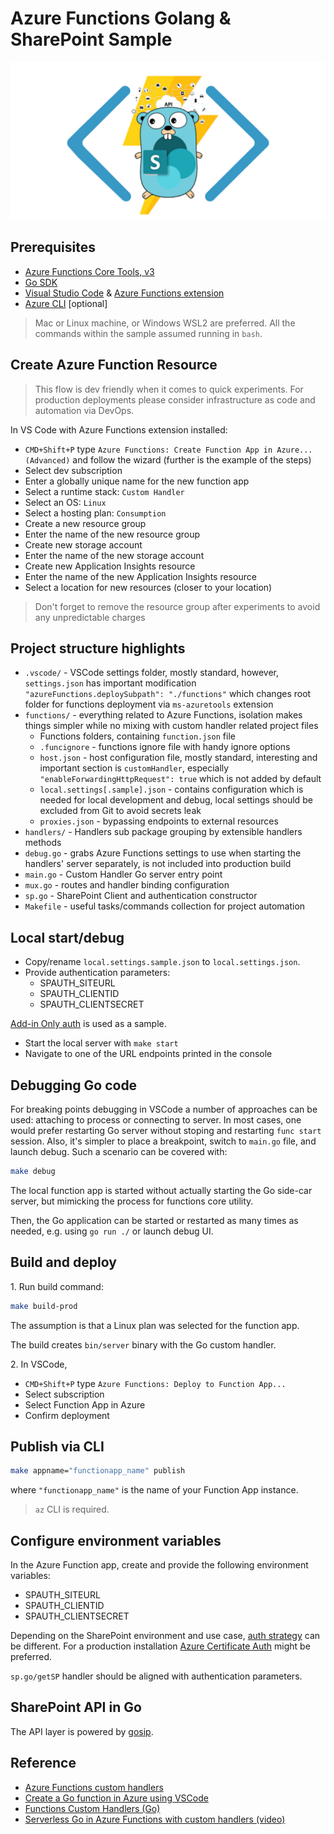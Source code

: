 # Azure Functions Golang & SharePoint Sample

![banner](assets/banner.jpg)

## Prerequisites

- [Azure Functions Core Tools, v3](https://www.npmjs.com/package/azure-functions-core-tools)
- [Go SDK](https://golang.org/dl/)
- [Visual Studio Code](https://code.visualstudio.com) & [Azure Functions extension](https://marketplace.visualstudio.com/items?itemName=ms-azuretools.vscode-azurefunctions)
- [Azure CLI](https://docs.microsoft.com/en-us/cli/azure/install-azure-cli) [optional]

> Mac or Linux machine, or Windows WSL2 are preferred.
> All the commands within the sample assumed running in `bash`.

## Create Azure Function Resource

> This flow is dev friendly when it comes to quick experiments. For production deployments please consider infrastructure as code and automation via DevOps.

In VS Code with Azure Functions extension installed:

- `CMD+Shift+P` type `Azure Functions: Create Function App in Azure... (Advanced)` and follow the wizard (further is the example of the steps)
- Select dev subscription
- Enter a globally unique name for the new function app
- Select a runtime stack: `Custom Handler`
- Select an OS: `Linux`
- Select a hosting plan: `Consumption`
- Create a new resource group
- Enter the name of the new resource group
- Create new storage account
- Enter the name of the new storage account
- Create new Application Insights resource
- Enter the name of the new Application Insights resource
- Select a location for new resources (closer to your location)

> Don't forget to remove the resource group after experiments to avoid any unpredictable charges

## Project structure highlights

- `.vscode/` - VSCode settings folder, mostly standard, however, `settings.json` has important modification `"azureFunctions.deploySubpath": "./functions"` which changes root folder for functions deployment via `ms-azuretools` extension
- `functions/` - everything related to Azure Functions, isolation makes things simpler while no mixing with custom handler related project files
  - Functions folders, containing `function.json` file
  - `.funcignore` - functions ignore file with handy ignore options
  - `host.json` - host configuration file, mostly standard, interesting and important section is `customHandler`, especially `"enableForwardingHttpRequest": true` which is not added by default
  - `local.settings[.sample].json` - contains configuration which is needed for local development and debug, local settings should be excluded from Git to avoid secrets leak
  - `proxies.json` - bypassing endpoints to external resources
- `handlers/` - Handlers sub package grouping by extensible handlers methods
- `debug.go` - grabs Azure Functions settings to use when starting the handlers' server separately, is not included into production build
- `main.go` - Custom Handler Go server entry point
- `mux.go` - routes and handler binding configuration
- `sp.go` - SharePoint Client and authentication constructor
- `Makefile` - useful tasks/commands collection for project automation

## Local start/debug

- Copy/rename `local.settings.sample.json` to `local.settings.json`.
- Provide authentication parameters:
    - SPAUTH_SITEURL
    - SPAUTH_CLIENTID
    - SPAUTH_CLIENTSECRET

[Add-in Only auth](https://go.spflow.com/auth/strategies/addin) is used as a sample.

- Start the local server with ```make start```
- Navigate to one of the URL endpoints printed in the console

## Debugging Go code

For breaking points debugging in VSCode a number of approaches can be used: attaching to process or connecting to server. In most cases, one would prefer restarting Go server without stoping and restarting `func start` session. Also, it's simpler to place a breakpoint, switch to `main.go` file, and launch debug. Such a scenario can be covered with:

```bash
make debug
```

The local function app is started without actually starting the Go side-car server, but mimicking the process for functions core utility.

Then, the Go application can be started or restarted as many times as needed, e.g. using `go run ./` or launch debug UI.

## Build and deploy

1\. Run build command:

```bash
make build-prod
```

The assumption is that a Linux plan was selected for the function app.

The build creates `bin/server` binary with the Go custom handler.

2\. In VSCode,

- `CMD+Shift+P` type `Azure Functions: Deploy to Function App...`
- Select subscription
- Select Function App in Azure
- Confirm deployment

## Publish via CLI

```bash
make appname="functionapp_name" publish
```

where `"functionapp_name"` is the name of your Function App instance.

> `az` CLI is required.

## Configure environment variables

In the Azure Function app, create and provide the following environment variables:
- SPAUTH_SITEURL
- SPAUTH_CLIENTID
- SPAUTH_CLIENTSECRET

Depending on the SharePoint environment and use case, [auth strategy](https://go.spflow.com/auth/strategies) can be different. For a production installation [Azure Certificate Auth](https://go.spflow.com/auth/custom-auth/azure-certificate-auth) might be preferred.

`sp.go/getSP` handler should be aligned with authentication parameters.

## SharePoint API in Go

The API layer is powered by [gosip](https://github.com/koltyakov/gosip).

## Reference

- [Azure Functions custom handlers](https://docs.microsoft.com/en-us/azure/azure-functions/functions-custom-handlers)
- [Create a Go function in Azure using VSCode](https://docs.microsoft.com/en-us/azure/azure-functions/create-first-function-vs-code-other)
- [Functions Custom Handlers (Go)](https://github.com/Azure-Samples/functions-custom-handlers/tree/master/go)
- [Serverless Go in Azure Functions with custom handlers (video)](https://m.youtube.com/watch?v=RPCEH247twU)
